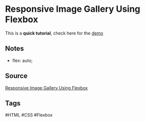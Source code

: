 # Responsive Image Gallery Using Flexbox
This is a **quick tutorial**, check here for the [demo](https://aldopolojr.github.io/image-gallery/)

## Notes
- flex: auto;

## Source
[Responsive Image Gallery Using Flexbox](https://youtu.be/IKu0zh2yrBI)

## Tags
#HTML #CSS #Flexbox